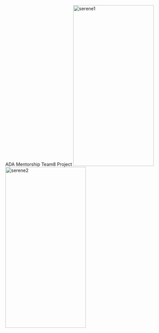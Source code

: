 ADA Mentorship Team8 Project
<img width="250" height = "500" alt="serene1" src="https://github.com/user-attachments/assets/91daf173-889b-426a-b7d1-2a5a2cdecd79">
<img width="250" height = "500" alt="serene2" src="https://github.com/user-attachments/assets/db0c0ac9-d701-4145-bdbd-b8cba311cb40">

